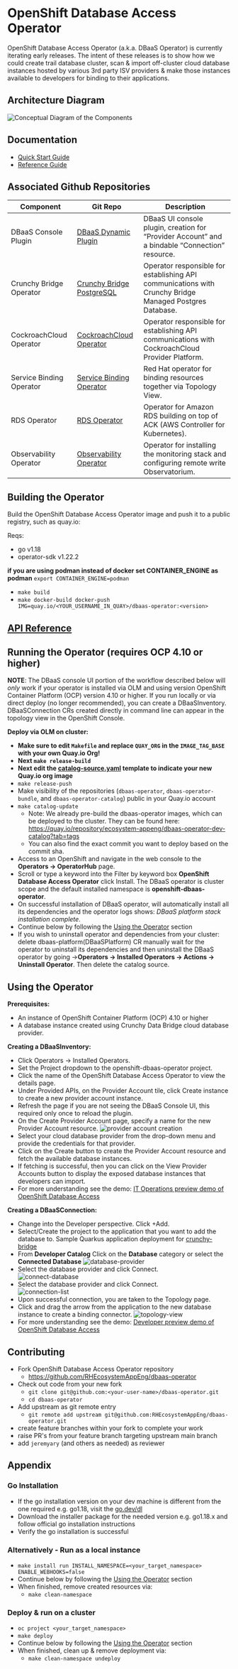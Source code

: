 # OpenShift Database Access Operator
OpenShift Database Access Operator (a.k.a. DBaaS Operator) is currently iterating early releases. The intent of these releases is to show how we could
create trail database cluster, scan & import off-cluster cloud database instances hosted by various 3rd party ISV providers & make those instances
available to developers for binding to their applications.

## Architecture Diagram

![Conceptual Diagram of the Components](docs/images/dbaas-arch.png)

## Documentation

- [Quick Start Guide](docs/quick-start-guide/main.adoc)
- [Reference Guide](docs/reference-guide/main.adoc)

## Associated Github Repositories
Component |Git Repo	| Description
---  | ------ | ----
DBaaS Console Plugin    |[DBaaS Dynamic Plugin](https://github.com/RHEcosystemAppEng/dbaas-dynamic-plugin) | DBaaS UI console plugin, creation for “Provider Account” and a bindable “Connection” resource.
Crunchy Bridge Operator |[Crunchy Bridge PostgreSQL](https://github.com/CrunchyData/crunchy-bridge-operator)|Operator responsible for establishing API communications with Crunchy Bridge Managed Postgres Database.
CockroachCloud Operator |[CockroachCloud Operator](https://github.com/cockroachdb/ccapi-k8s-operator/)|Operator responsible for establishing API communications with CockroachCloud Provider Platform.
Service Binding Operator|[Service Binding Operator](https://github.com/redhat-developer/service-binding-operator)|Red Hat operator for binding resources together via Topology View. 
RDS Operator|[RDS Operator](https://github.com/RHEcosystemAppEng/rds-dbaas-operator)| Operator for Amazon RDS building on top of ACK (AWS Controller for Kubernetes).
Observability Operator |[Observability Operator](https://github.com/rhobs/observability-operator)| Operator for installing the monitoring stack and configuring remote write Observatorium.

## Building the Operator
Build the OpenShift Database Access Operator image and push it to a public registry, such as quay.io:

Reqs:
 - go v1.18
 - operator-sdk v1.22.2

**if you are using podman instead of docker set CONTAINER_ENGINE as podman** `export CONTAINER_ENGINE=podman`
- `make build`
- `make docker-build docker-push IMG=quay.io/<YOUR_USERNAME_IN_QUAY>/dbaas-operator:<version>`

## [API Reference](docs/api/markdown/ref.md)

## Running the Operator (requires OCP 4.10 or higher)
**NOTE**: The DBaaS console UI portion of the workflow described below will *only* work if your operator is installed via OLM and using version OpenShift Container Platform (OCP) version 4.10 or higher.
If you run locally or via direct deploy (no longer recommended), you can create a DBaaSInventory. DBaaSConnection CRs created directly in command line can appear in the topology view in the OpenShift Console.

**Deploy via OLM on cluster:**
- **Make sure to edit `Makefile` and replace `QUAY_ORG` in the `IMAGE_TAG_BASE` with your own Quay.io Org!**
- **Next `make release-build`**
- **Next edit the [catalog-source.yaml](config/samples/catalog-source.yaml) template to indicate your new Quay.io org image**
- `make release-push`
- Make visibility of the repositories (`dbaas-operator`, `dbaas-operator-bundle`, and `dbaas-operator-catalog`) public in your Quay.io account
- `make catalog-update`
  - Note: We already pre-build the dbaas-operator images, which can be deployed to the cluster. They can be found here: 
    https://quay.io/repository/ecosystem-appeng/dbaas-operator-dev-catalog?tab=tags
  - You can also find the exact commit you want to deploy based on the commit sha.
- Access to an OpenShift and navigate in the web console to the **Operators → OperatorHub** page.
- Scroll or type a keyword into the Filter by keyword box **OpenShift Database Access Operator** click Install.
  The DBaaS operator is cluster scope and the default installed namespace is **openshift-dbaas-operator**. 
- On successful installation of DBaaS operator, will automatically install all its dependencies and the operator logs shows: *DBaaS platform stack installation complete*.
- Continue below by following the [Using the Operator](#using-the-operator) section
- If you wish to uninstall operator and dependencies from your cluster: delete dbaas-platform(DBaaSPlatform) CR manually wait for the operator to uninstall its dependencies and then uninstall the DBaaS operator by going →**Operators → Installed Operators → Actions → Uninstall Operator**.
  Then delete the catalog source.

## Using the Operator

**Prerequisites:**
- An instance of OpenShift Container Platform (OCP) 4.10 or higher
- A database instance created using Crunchy Data Bridge cloud database provider.

**Creating a DBaaSInventory:**
- Click Operators → Installed Operators.
- Set the Project dropdown to the openshift-dbaas-operator project.
- Click the name of the OpenShift Database Access Operator to view the details page.
- Under Provided APIs, on the Provider Account tile, click Create instance to create a new provider account instance.
- Refresh the page if you are not seeing the DBaaS Console UI, this required only once to reload the plugin.
- On the Create Provider Account page, specify a name for the new Provider Account resource.
  ![provider account creation](docs/images/provider-account-setup.png)
- Select your cloud database provider from the drop-down menu and provide the credentials for that provider.
- Click on the Create button to create the Provider Account resource and fetch the available database instances.
- If fetching is successful, then you can click on the View Provider Accounts button to display the exposed database instances that developers can import.
- For more understanding see the demo: [IT Operations preview demo of OpenShift Database Access](https://www.youtube.com/watch?v=QmF5da2LvnU&t=0s&ab_channel=OpenShift)  

**Creating a DBaaSConnection:**
- Change into the Developer perspective. Click +Add.
- Select/Create the project to the application that you want to add the database to. Sample Quarkus application deployment for [crunchy-bridge](config/samples/quarkus-crunchydata-sample-app.yaml)
- From **Developer Catalog** Click on the **Database** category or select the **Connected Database**
  ![database-provider](docs/images/connected-database.png)
- Select the database provider and click Connect.  
  ![connect-database](docs/images/connected.png)
- Select the database provider and click Connect.  
  ![connection-list](docs/images/connection-list.png)
- Upon successful connection, you are taken to the Topology page.
- Click and drag the arrow from the application to the new database instance to create a binding connector.
  ![topology-view](docs/images/topology-view-example.png)
- For more understanding see the demo: [Developer preview demo of OpenShift Database Access](https://www.youtube.com/watch?v=wEcqQziu17o&ab_channel=OpenShift)  
 
## Contributing

- Fork OpenShift Database Access Operator repository
  - https://github.com/RHEcosystemAppEng/dbaas-operator
- Check out code from your new fork
  - `git clone git@github.com:<your-user-name>/dbaas-operator.git`
  - `cd dbaas-operator`
- Add upstream as git remote entry
  - `git remote add upstream git@github.com:RHEcosystemAppEng/dbaas-operator.git`
- create feature branches within your fork to complete your work
- raise PR's from your feature branch targeting upstream main branch
- add `jeremyary` (and others as needed) as reviewer

## Appendix

### Go Installation
* If the go installation version on your dev machine is different from the one required e.g. go1.18, visit the [go.dev/dl](go.dev/dl)
* Download the installer package for the needed version e.g. go1.18.x and follow official go installation instructions
* Verify the go installation is successful

### Alternatively - Run as a local instance
- `make install run INSTALL_NAMESPACE=<your_target_namespace> ENABLE_WEBHOOKS=false`
- Continue below by following the [Using the Operator](#using-the-operator) section
- When finished, remove created resources via:
  - `make clean-namespace`

### Deploy & run on a cluster
- `oc project <your_target_namespace>`
- `make deploy`
- Continue below by following the [Using the Operator](#using-the-operator) section
- When finished, clean up & remove deployment via:
  - `make clean-namespace undeploy`
